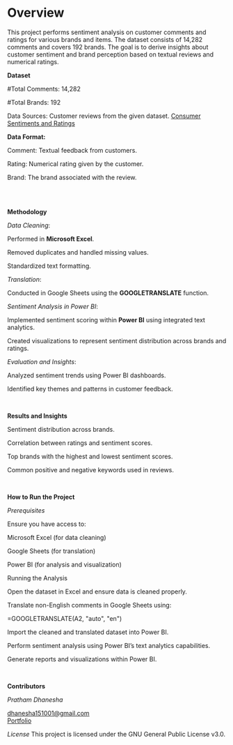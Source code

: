 # Overview

This project performs sentiment analysis on customer comments and ratings for various brands and items. The dataset consists of 14,282 comments and covers 192 brands. The goal is to derive insights about customer sentiment and brand perception based on textual reviews and numerical ratings.

**Dataset**

#Total Comments: 14,282

#Total Brands: 192

Data Sources: Customer reviews from the given dataset. [Consumer Sentiments and Ratings](https://www.kaggle.com/datasets/kapturovalexander/consumer-sentiments-and-ratings) 

**Data Format:**

Comment: Textual feedback from customers.

Rating: Numerical rating given by the customer.

Brand: The brand associated with the review.


<br>
<br>

**Methodology**

*Data Cleaning*:

Performed in **Microsoft Excel**.

Removed duplicates and handled missing values.

Standardized text formatting.

*Translation*:

Conducted in Google Sheets using the **GOOGLETRANSLATE** function.

*Sentiment Analysis in Power BI*:

Implemented sentiment scoring within **Power BI** using integrated text analytics.

Created visualizations to represent sentiment distribution across brands and ratings.

*Evaluation and Insights*:

Analyzed sentiment trends using Power BI dashboards.

Identified key themes and patterns in customer feedback.

<br> 

**Results and Insights**

Sentiment distribution across brands.

Correlation between ratings and sentiment scores.

Top brands with the highest and lowest sentiment scores.

Common positive and negative keywords used in reviews.

<br>

**How to Run the Project**

*Prerequisites*

Ensure you have access to:

Microsoft Excel (for data cleaning)

Google Sheets (for translation)

Power BI (for analysis and visualization)

Running the Analysis

Open the dataset in Excel and ensure data is cleaned properly.

Translate non-English comments in Google Sheets using:

=GOOGLETRANSLATE(A2, "auto", "en")

Import the cleaned and translated dataset into Power BI.

Perform sentiment analysis using Power BI’s text analytics capabilities.

Generate reports and visualizations within Power BI.


<br>

**Contributors**

*Pratham Dhanesha*

dhanesha151001@gmail.com <br>
[Portfolio](https://dhanesha151001.github.io/portfolio/)


*License*
This project is licensed under the GNU General Public License v3.0.
